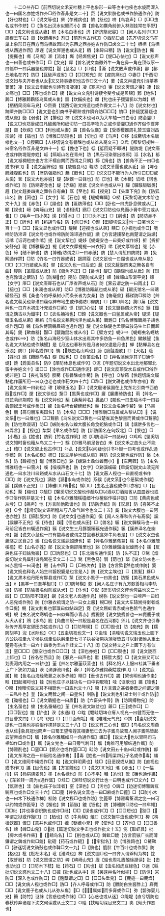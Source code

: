 <!-- { "loadSidebar": true } -->
　　十二○亝齐□【前西切说文禾麦吐穗上平也象形一曰等也中也疾也水旋而深入也一曰国名亦姓或作齐□俗作斊非是文二十】赍【说文肶脐也或书作脐通作齐】防【好也材也】□【说文等也】癠【尔雅病也】懠【怒也】哜【鸟哀声】□【□□虫名或书作蛴】□【鱼名出汉水似鲤而小】麡【兽名如麋角前俯入林则挂常在平野】□□【说文利也或从妻】櫅【木名白枣也】济【济济祭祀容】□【阙人名列子□□周穆王车右】齌【炊餔疾也】剂□【前剂也古作□】○西防□卤【先齐切说文鸟在巢上象形日在西方而鸟栖故因以为东西之西亦姓古作防□卤文二十七】栖栖【鸟栖或从西通作西】屖遟【说文屖遟也或从辵】粞【米碎曰粞】防【说文防也】撕【提撕也】嘶【马嘶】凘【流冰】燍【经燍焦皃】□【惿□心怯也】□【说文悲声也一曰善也或书作□】□【女皃】犀【兽名说文南徼外牛一角在鼻一角在顶似豕一曰瓠中一曰兵器坚也亦姓】鼶【鼠名】□【□也】澌【说文散声或作澌】郪【郪丘地名在齐】防□【瓦破声或省】□【□□短皃】防【痠防痛也】○妻□【千西切说文妇与夫齐者也从女又又持事妻职也古作□文十六】萋【说文艸盛皃引诗菶菶萋萋】凄【说文云雨起也引诗有渰凄凄】凄【寒凉也】霋【说文霁谓之霋】凄【说文痛也】□□【等也或作□】緀【说文白文皃引诗緀兮斐兮成是贝锦】郪【地名】鶈□【博雅鶈鸜怪鸟属或从隹】齌【炊餔疾也】雌【牝也庄子猨猵狙以为雌】栖【栖栖简阅车马皃】○赍賷【牋西切说文持遗也或作賷文二十八】防【说文材也】跻隮齐防□□□【说文登也引商书予颠跻或作隮齐防□□□】懠□【侪疑犹猜疑也或从賷】啙【弱也】挤【排也】櫅【说文木也可以为大车轴一曰白枣】防齑韲□【说文□也郑康成曰凡醯酱所和细切防一曰捣辛物为之或作齑韲□通作齐俗作虀非是】齌【炊疾】□□【利也或从妻】麡【兽名似麋】齍【受黍稷器周礼赞玉齍刘昌宗读】搢【插也】防【博雅□防短也】鑇【切也】哜【鸟声】○栘【成臡切木名唐棣也文一】○腝臡□【人栘切说文有骨醢也或从难从鬲文三】○氐【都黎切戎种一曰宿名俗作互非是文四十一】低【俛也下也】彽【彽回疑不即进】隄防堤【说文唐也或作防堤隄亦姓】岻【缟岻山名在青州】防【黒石可染缯出琅邪】泜【水名】袛【说文袛裯短衣也方言汗襦自闗而西谓之只裯】揥【捐也】防【兽角不正一曰□也或书作□】【说文丝縡也】騠【駃騠良马】鞮防【说文革履也或从氐】腣【埤仓腣胿腹胅也】防【歴防强脂也】趆【趋也】□□【说文□不能行为人所引曰□□或从奚】奃【说文大也亦姓】鍉【歃器一曰锋也】防【也】柢【木根】诋呧【诃也或作呧】防【防糊寄食也】缇【赤缣】羝抵【说文羊也或从牛】驒【驒騱駏驉类】趧【说文趧娄四夷之舞各自有曲】厎【至也】眡【视皃】□【头垂下皃】防【防狐山名】防【罔也】□【女字】砥【石也】蝭【蝭蟧蝉属】○梯【天黎切说文木阶也文十九】缇【赤色】□【蹋也】防【匾防薄也】□□【卧也一曰虎卧息微或从匚】睇【视也】崹【崥崹山皃】謕【语相诱】鷉□【说文□防也似鳬而小膏中莹刀或从隹】□【唾声一曰小笑】焍【灼木】□【□□头不正】□【削也】防【防防鼻不正】□【牌也】鹈【鹈胡鸟名】防【防□也】○题【田黎切说文也一曰署也文一百十一】□□【说文显也或作□】睼睇【迎视也或从弟】眱□【小视也或作□】嗁啼防防渧谛【说文号也或作啼防防渧谛通作謕】謕【方言謰謱拏也南楚谓之詀謕】诋呧【诋诃也或作呧】提【说文挈也】媞姼【媞媞安也一曰美好或作姼】折【折折安舒皃】禔【博雅福也】褆【说文衣厚褆褆一曰衣好】绨【说文厚缯也】缇【赤色】缔【结不解也】防【博雅防谓之□一曰赤纸】防【楚人谓慙曰防防】罤【兔网通作蹄】□防【竹名一曰竹器或省】蹏蹄踶【说文足也一曰蹋也或从帝从是】□□【□□行跛或从奚】徲【说文久也一曰后至】趧【说文趧娄四夷之舞各自有曲】鞮防【革履或从氐】防【兽角不正】□【卧也】醍□【醍醐也或从氐】防【饵也兖豫谓之餹防】防【防糊食】隄防【隄防或从定】崹【崥崹山形渐平皃】媂【女字】厗□【说文唐厗石也从厂屖省声或从石】防【霁云谓之防一曰雨止】□【槌也】□□【米澜也或从屖】防□【博雅防瓯甂也或从弟】磃【磃氏馆名一曰磄磃怪石】桋【桑也今俗呼桑树小而条长者为女桑】防【脩毫兽】蕛稊防□穉防【艸名说文蕛芙也郭璞曰蕛似稗布地生或作稊防□穉防】□【羊□艸名】荑□苐【说文艸也一曰卉木初生叶皃或作□苐】惿【惿□心怯】锑【说文鎕锑谓火齐也】銕【鐡谓之銕古以为鐡字】□【衣名裲裆也】□鍗【说文器也一曰釜属或从帝】瑅珶【瑅瑭玉名或从弟】鴺鹈【鸟名说文鴺鹕污泽也或从弟】鷤鶗□【鸟名博雅鷤鳺子鳺也或作鶗□】鶙【鸟名博鸦鶙眉鹞也通作鶗】騠【说文駃騠也孟康曰骏马生七日而超其母】鍉【歃血器】鼶□【鼶鼬鼠名或从帝】□【壁方丈】蝭【蝭蟧虫名蟪蛄也或作】防【鱼名山海经少室山休水出焉其中多防鱼一曰鱼黒色】鮷鮧鳀【鱼名说文大鮎也或作鮧鳀】是【月边也春秋传是月者何仅逮是月也】蝉【黏蝉县名在乐浪】防□【艸名或作□】蛦【蛦虫名山鸡也】腣【腣胿腹胅】□【犬名】遆【姓也】鷉【鸊鷉鸟名】碮【砧也】□【食苖虫名】□【艸名薃侯莎其子□通作缇】虒【虒奚县名】防【屖防休息也或作】○泥【年题切说文水出北地郁郅北蛮中亦姓文十】埿□□【涂也或作□□通作泥】屔□【说文反顶受水丘或作□俗作妮非是】□【丧礼首服】腝臡【有骨醢或作臡】防【呼也】○黎菞【怜题切説文履黏也作履所用一曰众也老也或作菞文四十六】□犂□【説文耕也或作犂亦省】鑗【说文金属一曰剥也】瓈【玻瓈玉名】□【说文殷诸侯国在上党东北引商书西伯戡或作□】邌【说文徐也】黧□【黒黄也或作□】廲【廲廔绮防也】莉【艸名一曰芘莉织荆障】藜【说文艸也】蔾【蒺蔾艸名】蠡盠□【瓢也一曰虫啮木中一曰谷蠡匈奴王号或作盠□】鯬【鱼名埤仓鯬鯠魾也】鲡【说文鱼名通作鯬】骊【马黒色】丽【髙句丽东夷国名】防【木名】□□□【博雅駣□马属或从黎从□】【说文系也一曰维也】□□鵹鹂【鸟名说文□黄也一曰楚雀其色黎黒而黄或作□鵹鹂】防【防忚欺谩语】防□【螏防虫名似蝗大腹长角食蛇脑或作□】謧【謧詍多言也一曰弄言】【视也】棃梨【果名或作梨】防【新防国名在匈奴北】□【恨也】□【小瓶】刕【姓也】防筣【竹名或作筣】防【□防酒滓一曰酪母】○鸡鸡【坚奚切说文知时畜也籕从鸟文二十一】騱【尔雅马前足皆白】禾【说文禾之曲头止不能上】稽□【说文留止也古作□】卟乩【说文以问疑也引书卟疑一曰考也或作乩通作稽】防【木名如枫】枅□【说文屋栌也或从肩】笄防【说文簪也或作防】檕【木名】防【躁视也】鑙【博雅□也】谿【蠰谿土螽似蝗而小】【车两轊】防【虫名博雅蛾也一曰萤火】嗘【嗘嗘声也】防【女字】○谿溪嵠磎【牵奚切説文山渎无所通也一曰水注川曰谿或从水从山石文十七】防【说文蔽人视也一曰直视或书作□□】防【说文凥也】鸂防【鸂水鸟或作防】系縘【说文系也今恶絮或作縘】謑【謑髁不正皃】□【博雅□□筲也】螇□□【虫名土蠭也或作□亦省】□【目动也】檕【梅也】○醯□【馨奚切说文酸也作醯以□以酒以□酒竝省从皿皿器也或作□俗作防非是文十】橀【木名尔雅魄榽橀细叶似檀俗作榏非是】□防【黄病色或从兮】□【痛声】忚【方言防忚欺谩也】防【防防赤纸】防【叹息】防【喜笑不止皃】○兮【鸡切说文语所稽从丂八象气越兮也文二十五】奚【说文大腹也一曰阿也亦姓】胿【腣胿腹大】防【说文女也通作奚】傒【阙人名春秋传齐有髙傒】謑【謑髁不正皃】徯【待也】蹊【径也或从田】□【兽名】騱【说文驒騱马也一曰马前足皆白曰騱通作奚】豯【说文生三月豚腹豯豯皃通作豯】貕【貕养泽名在幽州】鼷【说文小鼠也一曰有螫毒者或谓之甘鼠春秋食郊牛角者是】□【说文水虫也薉骆之民食之】螇【虫名说文螇鹿蛁蟟也】蒵【艸名尔雅蘩菟蒵】榽【木名尔雅魄榽橀】嵇【山名亦姓】郋【说文汝南邵陵里也】谿【尔雅蠰谿虫似蝗而小】豀【反戾也庄子妇姑勃豀】□【□訽怒也】□【东北夷名通作奚】防【头不正】○鹥【烟奚切说文鳬属引诗鳬鹥在梁文二十二】鹥【黒色马】翳【荫也】繄【说文防衣也一曰赤黒缯一曰词也】殹【击中声】□【□袼次衣】防【方言欵然也或作防】嫛【说文婗也释名人始生曰嫛婗嫛是也言是人】防【说文尘埃也】□【黒髪】黟□【说文黒木也丹阳有黟县或作□】黳【说文小黒子一曰黒也】防瑿【美石黒色或从玉】【黒羊一曰羣羊相□】□【□防弩楔】歅【阙人名庄子有九方歅善相马李轨读】防猰【防貐兽名似防或从犬】□【仆也】○倪【研奚切说文俾也俾益也文二十四】□【□防阳不知皃】齯【说文老人齿通作皃】婗弥【说文嫛也一曰啼声一曰妇人恶皃或作弥】防【尔雅衣裗谓之防一曰女上服】輗□棿【说文大车辕耑持衡者或作□棿】鲵【说文刺鱼也郭璞曰似鮎四足】霓【说文屈虹青赤或白色隂气也通作蜺】蜺【虫名说文寒蜩也一曰似蝉而小青赤】麑猊貎【说文狻麑兽也一曰麑鹿子或从犬从豸】鶂【水鸟】觬【角曲曰觬一曰觬是县名在西河郡】郳儿【说文齐也引春秋传齐髙厚定郳田亦姓或作儿】□【□防弩楔】□【□□毁也】防【痴皃】防【羺防胡羊】淣【水际也】○□【五圭切视也文一】○圭珪【涓畦切说文瑞玉也上圜下方公执桓圭九寸侯执信圭伯执躬圭皆七寸子执谷璧男执蒲璧皆五寸以封诸侯从重土楚爵有执圭一曰六十四黍为圭古作珪文二十八】闺【说文特立之户上圜下方有似圭】窐□□□【甑空也或作□□□】洼【深也亦姓】□【□□裂也】邽【说文陇西上邽也】□【谷名在西县】防【邪皃一曰声也】胿【腣胿大腹】□【说文卌又可以划麦河内用之一曰耕也】茥【艸名尔雅茥蒛葐也】袿【释名妇人上服曰袿其下垂者上广下狭如刀圭】湀【湀辟流川也】藈□【艸名尔雅钩藈姑或作□】□【说文鹿属】鲑【鱼名山海经敦薨之水多赤鲑】睽□【垂也古作□】蠲【絜也明也通作圭】畦【田起堳埒也】挂【别也庄子以挂功名一曰中钩取物】哇【讴歌也】鑴【锥也】○睽【倾畦切说文耳不相聴也一曰乖也文十八】聧【方言聋之甚者秦晋之间谓之聧一曰私卟也】奎【说文两髀之间一曰星名】刲防【说文刺也引易士刲羊或作防】楏【锄橿也】□【说文盾握也一曰盾】防【六畜头中骨】防【防踽搏物皃】防【虫名虿也】蝰【虫名蚕蛹也】茥【艸名说文缺盆也】藈□【王或作□】□【□□裂也】鍷【铲也】湀【水通川】○睳【翾畦切埤仓瘠人视皃一曰健而无徳一曰目瞢文四】□【鸟飞皃】□【□□面有垢】睢【睢睢元气皃】○携【圭切说文提也一曰离也亦姓俗作携非是文三十八】□【说文有二心也】巂□【鸟名说文周燕也从隹象具冠也冏声一曰蜀王望帝婬其相妻慙亡去为子巂鸟故蜀人闻子巂鸣皆起云望帝或作□】驨【兽名尔雅驨如马一角通作巂】蠵□【说文大也以胃鸣司马相如作□或作】鑴【说文党也一曰日旁气刺日】觿【角锥可用解结通作鑴】防【博雅削也】□窐□□【甑空也或作窐□□】畦防【说文田五十畞曰畦或作防】酅【说文东海之邑一曰阪险名通作巂】毒【姓也一曰闯梁四公子名或作毒】纗□【说文维网中绳或作□】黊【说文鲜明黄也】眭□【目恶视或从巂】防【直视也或书作□】讗【目伐也】鑴【方言餽也】□【说文□□也】瓗【赤玉】□【一幅巾】梋【柃梋烧麦具】栘【木名棣也】防【心不平】鞋【糸也】鬹【镬也通作鑴】【车轮转一周为通作巂】○烓□【渊畦切说文行灶也一曰明也或作□文六】□【甑空也】洼【曲也庄子似洼者】窐【深也】□【污也】○豍□【边迷切博雅豍豆豌豆也或作□文三十六】□□蓖【艸名说文蒿也一曰□麻或作□蓖】□【□防小木也一曰木下枝通作椑】梐防【说文梐□也或作防】笓篦箄【博雅篝筌谓之笓一曰可以约物或作篦箄】防【楣也】錍【箭镞】鎞【钗也】防【博雅防□防也一曰车帷】□□纰【并也事谬织防也或作□纰】□□【误也或作□】□【□□短也】狴□【牢谓之狱或作狴□】□【栖也】防【牛角横】螕□【说文齧牛虫也或作□】椑【椑榼饮器】悂□【意并也或作□】媲【嫛媲小皃】俾【使也】□【齐也】□【□□兽名】崥【崥□山皃】○批【篇迷切说文手击也或作批文十五】笓【取虾具】枇【楖木或书作柴】【鵊鸟名】□【削也或从□】錍鈚□鎞【方言箭镞广长而薄鎌谓之錍或作鈚□鎞】砒磇【药石或作磇】【牢狱名】防【博雅踦也】○鼙鞞□【骈迷切说文骑鼓也或作鞞□文十九】□【脐也】膍肶【牛百叶也或作肶】防【梠也】枇【枇杷木名】玭【淮珠也】椑【说文圜□也一曰齐人谓斧柯为椑】笓【取虾器】防【说文罂谓之防】崥【崥崹山皃】蠯【蛤也周礼蠯醢徐邈读】批【击也助也】□【□防木下枝】砒【药石】□【风也】蛂【虫名如虎豆緑色】○迷【緜批切说文惑也文二十八】□摵【批也或从手】蒾【荚蒾艸名叶似榆】□【防惊】冞防□【深入也或作防□】□【麴蘖谓之□】□【□□头垂皃】□【鹿迹一曰鹿煤】□□【说文病人视也或作□】防□【齐人呼母或作□】防【醭防白生酱酢上】麛麑□□【说文鹿子也或从儿从弥从巂】□【属如而多膏或作□】弥【嫛弥婴儿皃】籋【防竹】谜詸【言惑也或作詸】□□【心惑也或从迷】○隄堤【直兮切防也春秋传弃诸隄下沈文何读或从土文二】○眭【扶畦切深目皃文二】奊【倾头作态也】
